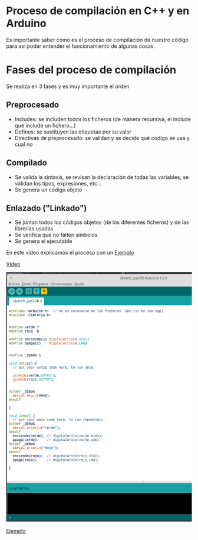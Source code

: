 # Proceso de compilación en C++ y en Arduino

Es importante saber cómo es el proceso de compilación de nuestro código para así poder entender el funcionamiento de algunas cosas.

# Fases del proceso de compilación

Se realiza en 3 fases y es muy importante el orden

## Preprocesado
* Includes: se includen todos los ficheros (de manera recursiva, el include  que include un fichero...)
* Defines: se sustituyen las etiquetas por su valor
* Directivas de preprocesado: se validan y se decide qué código se usa y cual no

## Compilado

* Se valida la sintaxis, se revisan la declaración de todas las variables, se validan los tipos, expresiones, etc...
* Se genera un código objeto

## Enlazado ("Linkado")
* Se juntan todos los códigos objetos (de los diferentes ficheros) y de las librerías usadas
* Se verifica que no falten símbolos
* Se genera el ejecutable

En este vídeo explicamos el proceso con un [Ejemplo](./codigo/Preprocesador/Preprocesador.ino)

[Vídeo](https://youtu.be/ODG07Y9SIHc)



![1](./images/ProcesoCompilacion.png)


[Ejemplo](./codigo/Preprocesador/Preprocesador.ino)
